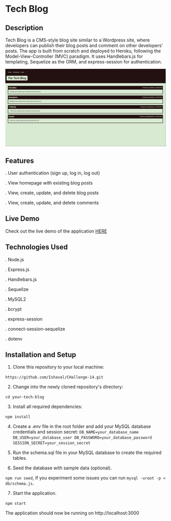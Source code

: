 # Tech Blog

## Description

Tech Blog is a CMS-style blog site similar to a Wordpress site, where developers can publish their blog posts and comment on other developers' posts. The app is built from scratch and deployed to Heroku, following the Model-View-Controller (MVC) paradigm. It uses Handlebars.js for templating, Sequelize as the ORM, and express-session for authentication.

![Blog Screenshot](./image/tech-blog.png)

## Features

. User authentication (sign up, log in, log out)

. View homepage with existing blog posts

. View, create, update, and delete blog posts

. View, create, update, and delete comments

## Live Demo

Check out the live demo of the application [HERE](#http)

## Technologies Used

. Node.js

. Express.js

. Handlebars.js

. Sequelize

. MySQL2

. bcrypt

. express-session

. connect-session-sequelize

. dotenv

## Installation and Setup

1. Clone this repository to your local machine:

`https://github.com/Ishaval/CHallenge-14.git`

2. Change into the newly cloned repository's directory:

`cd your-tech-blog`

3. Install all required dependencies:

`npm install`

4. Create a .env file in the root folder and add your MySQL database credentials and session secret:
`DB_NAME=your_database_name
DB_USER=your_database_user
DB_PASSWORD=your_database_password
SESSION_SECRET=your_session_secret`

5. Run the schema.sql file in your MySQL database to create the required tables.

6. Seed the database with sample data (optional).

`npm run seed`, If you experiment some issues you can run  `mysql -uroot -p < db/schema.js`.

7. Start the application.

`npm start`

The application should now be running on http://localhost:3000

